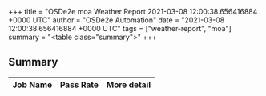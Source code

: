 +++
title = "OSDe2e moa Weather Report 2021-03-08 12:00:38.656416884 +0000 UTC"
author = "OSDe2e Automation"
date = "2021-03-08 12:00:38.656416884 +0000 UTC"
tags = ["weather-report", "moa"]
summary = "<table class=\"summary\"></table>"
+++
## Summary

| Job Name | Pass Rate | More detail |
|----------|-----------|-------------|



